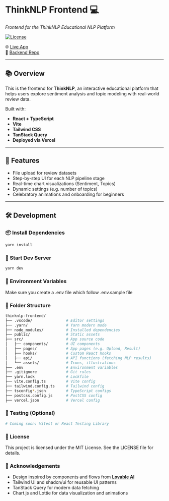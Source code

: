 # ThinkNLP Frontend 💻

_Frontend for the ThinkNLP Educational NLP Platform_

[![License](https://img.shields.io/github/license/sokritha-dev/think-nlp-frontend)]()

🌐 [Live App](https://www.thinknlp.xyz)  
🧠 [Backend Repo](https://github.com/sokritha-dev/think-nlp)

---

## 📚 Overview

This is the frontend for **ThinkNLP**, an interactive educational platform that helps users explore sentiment analysis and topic modeling with real-world review data.

Built with:

- **React + TypeScript**
- **Vite**
- **Tailwind CSS**
- **TanStack Query**
- **Deployed via Vercel**

---

## 🚀 Features

- File upload for review datasets
- Step-by-step UI for each NLP pipeline stage
- Real-time chart visualizations (Sentiment, Topics)
- Dynamic settings (e.g. number of topics)
- Celebratory animations and onboarding for beginners

---

## 🛠️ Development

### 📦 Install Dependencies

```bash
yarn install
```

### 🧪 Start Dev Server

```bash
yarn dev
```

### 🔐 Environment Variables

Make sure you create a .env file which follow .env.sample file

### 🧱 Folder Structure

```bash
thinknlp-frontend/
├── .vscode/               # Editor settings
├── .yarn/                 # Yarn modern mode
├── node_modules/          # Installed dependencies
├── public/                # Static assets
├── src/                   # App source code
│   ├── components/        # UI components
│   ├── pages/             # App pages (e.g. Upload, Result)
│   ├── hooks/             # Custom React hooks
│   ├── api/               # API functions (fetching NLP results)
│   └── assets/            # Icons, illustrations
├── .env                   # Environment variables
├── .gitignore             # Git rules
├── yarn.lock              # Lockfile
├── vite.config.ts         # Vite config
├── tailwind.config.ts     # Tailwind config
├── tsconfig*.json         # TypeScript configs
├── postcss.config.js      # PostCSS config
├── vercel.json            # Vercel config

```

### 🧪 Testing (Optional)

```bash
# Coming soon: Vitest or React Testing Library
```

### 📝 License

This project is licensed under the MIT License.
See the LICENSE file for details.

### 🙌 Acknowledgements

- Design inspired by components and flows from **[Lovable AI](https://www.lovable.dev/)**
- Tailwind UI and shadcn/ui for reusable UI patterns
- TanStack Query for modern data fetching
- Chart.js and Lottie for data visualization and animations
